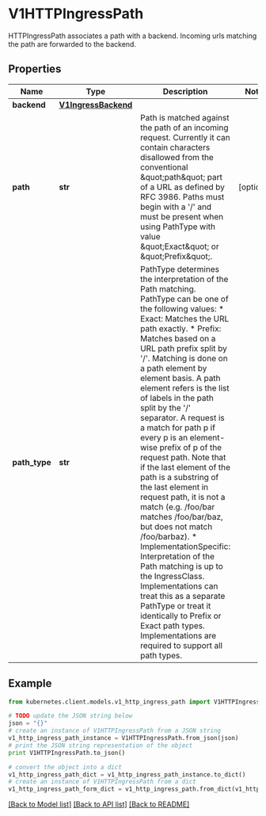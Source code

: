 # V1HTTPIngressPath

HTTPIngressPath associates a path with a backend. Incoming urls matching the path are forwarded to the backend.

## Properties
Name | Type | Description | Notes
------------ | ------------- | ------------- | -------------
**backend** | [**V1IngressBackend**](V1IngressBackend.md) |  | 
**path** | **str** | Path is matched against the path of an incoming request. Currently it can contain characters disallowed from the conventional \&quot;path\&quot; part of a URL as defined by RFC 3986. Paths must begin with a &#39;/&#39; and must be present when using PathType with value \&quot;Exact\&quot; or \&quot;Prefix\&quot;. | [optional] 
**path_type** | **str** | PathType determines the interpretation of the Path matching. PathType can be one of the following values: * Exact: Matches the URL path exactly. * Prefix: Matches based on a URL path prefix split by &#39;/&#39;. Matching is   done on a path element by element basis. A path element refers is the   list of labels in the path split by the &#39;/&#39; separator. A request is a   match for path p if every p is an element-wise prefix of p of the   request path. Note that if the last element of the path is a substring   of the last element in request path, it is not a match (e.g. /foo/bar   matches /foo/bar/baz, but does not match /foo/barbaz). * ImplementationSpecific: Interpretation of the Path matching is up to   the IngressClass. Implementations can treat this as a separate PathType   or treat it identically to Prefix or Exact path types. Implementations are required to support all path types. | 

## Example

```python
from kubernetes.client.models.v1_http_ingress_path import V1HTTPIngressPath

# TODO update the JSON string below
json = "{}"
# create an instance of V1HTTPIngressPath from a JSON string
v1_http_ingress_path_instance = V1HTTPIngressPath.from_json(json)
# print the JSON string representation of the object
print V1HTTPIngressPath.to_json()

# convert the object into a dict
v1_http_ingress_path_dict = v1_http_ingress_path_instance.to_dict()
# create an instance of V1HTTPIngressPath from a dict
v1_http_ingress_path_form_dict = v1_http_ingress_path.from_dict(v1_http_ingress_path_dict)
```
[[Back to Model list]](../README.md#documentation-for-models) [[Back to API list]](../README.md#documentation-for-api-endpoints) [[Back to README]](../README.md)


